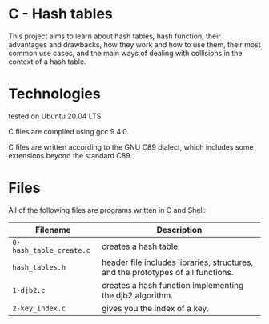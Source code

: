 # C - Hash tables

This project aims to learn about hash tables, hash function, their advantages and drawbacks, how they work and how to use them, their most common use cases, and the main ways of dealing with collisions in the context of a hash table.

# Technologies

tested on Ubuntu 20.04 LTS.

C files are complied using gcc 9.4.0.

C files are written according to the GNU C89 dialect, which includes some extensions beyond the standard C89.

# Files

All of the following files are programs written in C and Shell:

| Filename                | Description
| ----------------------- | --------------------------------------------------------------------------------------------------- 
| `0-hash_table_create.c` | creates a hash table.
| `hash_tables.h`         | header file includes libraries, structures, and the prototypes of all functions.
| `1-djb2.c`              | creates a hash function implementing the djb2 algorithm.
| `2-key_index.c`         | gives you the index of a key.
